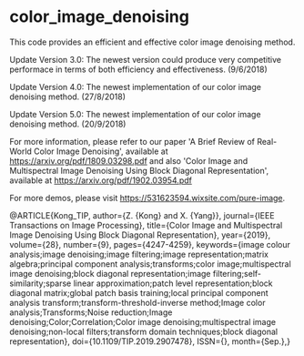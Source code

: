 # color_image_denoising
This code provides an efficient and effective color image denoising method.

Update Version 3.0: The newest version could produce very competitive performace in terms of both efficiency and effectiveness. (9/6/2018)

Update Version 4.0: The newest implementation of our color image denoising method. (27/8/2018)

Update Version 5.0: The newest implementation of our color image denoising method. (20/9/2018)

For more information, please refer to our paper 'A Brief Review of Real-World Color Image Denoising', available at https://arxiv.org/pdf/1809.03298.pdf and also 'Color Image and Multispectral Image Denoising Using Block Diagonal Representation', available at https://arxiv.org/pdf/1902.03954.pdf

For more demos, please visit https://531623594.wixsite.com/pure-image.

@ARTICLE{Kong_TIP,
author={Z. {Kong} and X. {Yang}},
journal={IEEE Transactions on Image Processing},
title={Color Image and Multispectral Image Denoising Using Block Diagonal Representation},
year={2019},
volume={28},
number={9},
pages={4247-4259},
keywords={image colour analysis;image denoising;image filtering;image representation;matrix algebra;principal component analysis;transforms;color image;multispectral image denoising;block diagonal representation;image filtering;self-similarity;sparse linear approximation;patch level representation;block diagonal matrix;global patch basis training;local principal component analysis transform;transform-threshold-inverse method;Image color analysis;Transforms;Noise reduction;Image denoising;Color;Correlation;Color image denoising;multispectral image denoising;non-local filters;transform domain techniques;block diagonal representation},
doi={10.1109/TIP.2019.2907478},
ISSN={},
month={Sep.},}
